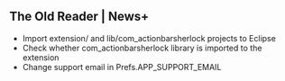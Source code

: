 The Old Reader | News+
-----------
- Import extension/ and lib/com_actionbarsherlock projects to Eclipse
- Check whether com_actionbarsherlock library is imported to the extension
- Change support email in Prefs.APP_SUPPORT_EMAIL
